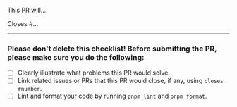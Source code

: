 This PR will…

Closes #…

---

### Please don't delete this checklist! Before submitting the PR, please make sure you do the following:

- [ ] Clearly illustrate what problems this PR would solve.
- [ ] Link related issues or PRs that this PR would close, if any, using `closes #number`.
- [ ] Lint and format your code by running `pnpm lint` and `pnpm format`.
